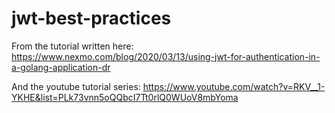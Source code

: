 # jwt-best-practices

From the tutorial written here:
https://www.nexmo.com/blog/2020/03/13/using-jwt-for-authentication-in-a-golang-application-dr

And the youtube tutorial series:
https://www.youtube.com/watch?v=RKV__1-YKHE&list=PLk73vnn5oQQbcI7Tt0rlQ0WUoV8mbYoma
